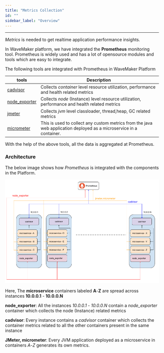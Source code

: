 ```yaml
---
title: "Metrics Collection"
id: ""
sidebar_label: "Overview"
---
```

---

*Metrics* is needed to get realtime application performance insights.

In WaveMaker platform, we have integrated the **Prometheus** monitoring tool. Prometheus is widely used and has a lot of opensource modules and tools which are
 easy to integrate.

The following tools are integrated with Prometheus in WaveMaker Platform

| tools      | Description |
| ----------- | ----------- |
| [cadvisor](https://github.com/google/cadvisor) | Collects *container* level resource utilization, performance and health related metrics  |  
| [node_exporter](https://github.com/prometheus/node_exporter) | Collects *node* (Instance) level resource utilization, performance and health related metrics  |  
| [jmeter](https://github.com/johrstrom/jmeter-prometheus-plugin) | Collects *jvm* level classloader, thread,heap, GC related metrics  |
| [micrometer](https://github.com/micrometer-metrics/micrometer) | This is used to collect any custom metrics from the java web application deployed as a microservice in a container. |

With the help of the above tools, all the data is aggregated at Prometheus.

### Architecture

The below image shows how *Prometheus* is integrated with the components in the Platform.

![Kibana Home Page](/learn/assets/wme-setup/wme-observability/prometheus/prometheus-architecture.png)

Here, The **microservice** containers labeled **A**-**Z** are spread across instances **10.0.0.1** - **10.0.0.N**

**node_exporter**: All the instances *10.0.0.1* - *10.0.0.N* contain a *node_exporter* container which collects the node (Instance) related metrics  

**cadvisor**: Every instance contains a *cadvisor* container which collects the container metrics  related to all the other containers present in the same
 instance

**JMeter, micrometer**: Every JVM application deployed as a microservice in containers *A*-*Z* generates its own metrics.
  